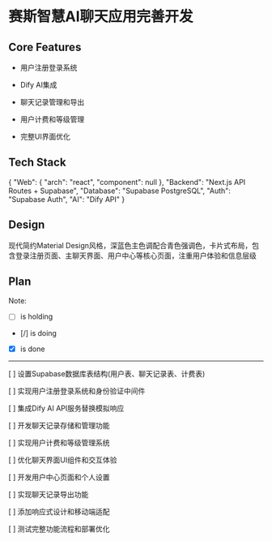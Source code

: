 # 赛斯智慧AI聊天应用完善开发

## Core Features

- 用户注册登录系统

- Dify AI集成

- 聊天记录管理和导出

- 用户计费和等级管理

- 完整UI界面优化

## Tech Stack

{
  "Web": {
    "arch": "react",
    "component": null
  },
  "Backend": "Next.js API Routes + Supabase",
  "Database": "Supabase PostgreSQL",
  "Auth": "Supabase Auth",
  "AI": "Dify API"
}

## Design

现代简约Material Design风格，深蓝色主色调配合青色强调色，卡片式布局，包含登录注册页面、主聊天界面、用户中心等核心页面，注重用户体验和信息层级

## Plan

Note: 

- [ ] is holding
- [/] is doing
- [X] is done

---

[ ] 设置Supabase数据库表结构(用户表、聊天记录表、计费表)

[ ] 实现用户注册登录系统和身份验证中间件

[ ] 集成Dify AI API服务替换模拟响应

[ ] 开发聊天记录存储和管理功能

[ ] 实现用户计费和等级管理系统

[ ] 优化聊天界面UI组件和交互体验

[ ] 开发用户中心页面和个人设置

[ ] 实现聊天记录导出功能

[ ] 添加响应式设计和移动端适配

[ ] 测试完整功能流程和部署优化
